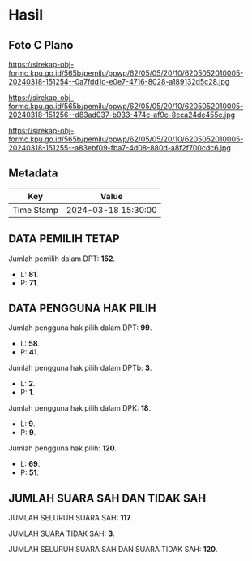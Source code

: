 # Hasil

## Foto C Plano

https://sirekap-obj-formc.kpu.go.id/565b/pemilu/ppwp/62/05/05/20/10/6205052010005-20240318-151254--0a7fdd1c-e0e7-4716-8028-a189132d5c28.jpg

https://sirekap-obj-formc.kpu.go.id/565b/pemilu/ppwp/62/05/05/20/10/6205052010005-20240318-151256--d83ad037-b933-474c-af9c-8cca24de455c.jpg

https://sirekap-obj-formc.kpu.go.id/565b/pemilu/ppwp/62/05/05/20/10/6205052010005-20240318-151255--a83ebf09-fba7-4d08-880d-a8f2f700cdc6.jpg


## Metadata

| Key        | Value               |
| ---------- | ------------------- |
| Time Stamp | 2024-03-18 15:30:00 |


## DATA PEMILIH TETAP

Jumlah pemilih dalam DPT: **152**.
 * L: **81**.
 * P: **71**.

## DATA PENGGUNA HAK PILIH

Jumlah pengguna hak pilih dalam DPT: **99**.
 * L: **58**.
 * P: **41**.

Jumlah pengguna hak pilih dalam DPTb: **3**.
 * L: **2**.
 * P: **1**.

Jumlah pengguna hak pilih dalam DPK: **18**.
 * L: **9**.
 * P: **9**.

Jumlah pengguna hak pilih: **120**.
 * L: **69**.
 * P: **51**.

## JUMLAH SUARA SAH DAN TIDAK SAH

JUMLAH SELURUH SUARA SAH: **117**.

JUMLAH SUARA TIDAK SAH: **3**.

JUMLAH SELURUH SUARA SAH DAN SUARA TIDAK SAH: **120**.


